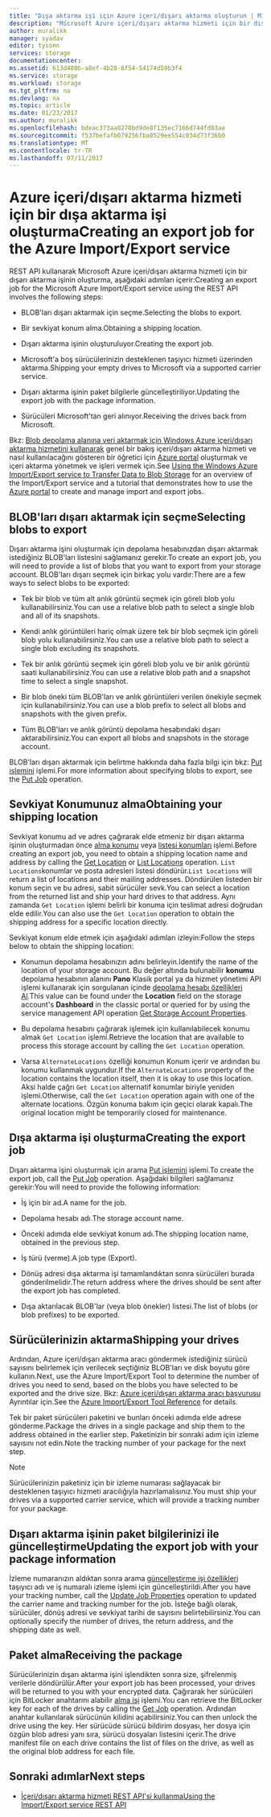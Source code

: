 ```yaml
---
title: "Dışa aktarma işi için Azure içeri/dışarı aktarma oluşturun | Microsoft Docs"
description: "Microsoft Azure içeri/dışarı aktarma hizmeti için bir dışarı aktarma işinin oluşturmayı öğrenin."
author: muralikk
manager: syadav
editor: tysonn
services: storage
documentationcenter: 
ms.assetid: 613d480b-a8ef-4b28-8f54-54174d59b3f4
ms.service: storage
ms.workload: storage
ms.tgt_pltfrm: na
ms.devlang: na
ms.topic: article
ms.date: 01/23/2017
ms.author: muralikk
ms.openlocfilehash: bdeac373aa8270bd9de8f135ec7166d744fd83ae
ms.sourcegitcommit: f537befafb079256fba0529ee554c034d73f36b0
ms.translationtype: MT
ms.contentlocale: tr-TR
ms.lasthandoff: 07/11/2017
---
```

# <a name="creating-an-export-job-for-the-azure-importexport-service"></a><span data-ttu-id="6bfd8-103">Azure içeri/dışarı aktarma hizmeti için bir dışa aktarma işi oluşturma</span><span class="sxs-lookup"><span data-stu-id="6bfd8-103">Creating an export job for the Azure Import/Export service</span></span>
<span data-ttu-id="6bfd8-104">REST API kullanarak Microsoft Azure içeri/dışarı aktarma hizmeti için bir dışarı aktarma işinin oluşturma, aşağıdaki adımları içerir:</span><span class="sxs-lookup"><span data-stu-id="6bfd8-104">Creating an export job for the Microsoft Azure Import/Export service using the REST API involves the following steps:</span></span>

-   <span data-ttu-id="6bfd8-105">BLOB'ları dışarı aktarmak için seçme.</span><span class="sxs-lookup"><span data-stu-id="6bfd8-105">Selecting the blobs to export.</span></span>

-   <span data-ttu-id="6bfd8-106">Bir sevkiyat konum alma.</span><span class="sxs-lookup"><span data-stu-id="6bfd8-106">Obtaining a shipping location.</span></span>

-   <span data-ttu-id="6bfd8-107">Dışarı aktarma işinin oluşturuluyor.</span><span class="sxs-lookup"><span data-stu-id="6bfd8-107">Creating the export job.</span></span>

-   <span data-ttu-id="6bfd8-108">Microsoft'a boş sürücülerinizin desteklenen taşıyıcı hizmeti üzerinden aktarma.</span><span class="sxs-lookup"><span data-stu-id="6bfd8-108">Shipping your empty drives to Microsoft via a supported carrier service.</span></span>

-   <span data-ttu-id="6bfd8-109">Dışarı aktarma işinin paket bilgilerle güncelleştiriliyor.</span><span class="sxs-lookup"><span data-stu-id="6bfd8-109">Updating the export job with the package information.</span></span>

-   <span data-ttu-id="6bfd8-110">Sürücüleri Microsoft'tan geri alınıyor.</span><span class="sxs-lookup"><span data-stu-id="6bfd8-110">Receiving the drives back from Microsoft.</span></span>

 <span data-ttu-id="6bfd8-111">Bkz: [Blob depolama alanına veri aktarmak için Windows Azure içeri/dışarı aktarma hizmetini kullanarak](storage-import-export-service.md) genel bir bakış içeri/dışarı aktarma hizmeti ve nasıl kullanılacağını gösteren bir öğretici için [Azure portal](https://portal.azure.com/) oluşturmak ve içeri aktarma yönetmek ve işleri vermek için.</span><span class="sxs-lookup"><span data-stu-id="6bfd8-111">See [Using the Windows Azure Import/Export service to Transfer Data to Blob Storage](storage-import-export-service.md) for an overview of the Import/Export service and a tutorial that demonstrates how to use the [Azure portal](https://portal.azure.com/) to create and manage import and export jobs.</span></span>

## <a name="selecting-blobs-to-export"></a><span data-ttu-id="6bfd8-112">BLOB'ları dışarı aktarmak için seçme</span><span class="sxs-lookup"><span data-stu-id="6bfd8-112">Selecting blobs to export</span></span>
 <span data-ttu-id="6bfd8-113">Dışarı aktarma işini oluşturmak için depolama hesabınızdan dışarı aktarmak istediğiniz BLOB'ları listesini sağlamanız gerekir.</span><span class="sxs-lookup"><span data-stu-id="6bfd8-113">To create an export job, you will need to provide a list of blobs that you want to export from your storage account.</span></span> <span data-ttu-id="6bfd8-114">BLOB'ları dışarı seçmek için birkaç yolu vardır:</span><span class="sxs-lookup"><span data-stu-id="6bfd8-114">There are a few ways to select blobs to be exported:</span></span>

-   <span data-ttu-id="6bfd8-115">Tek bir blob ve tüm alt anlık görüntü seçmek için göreli blob yolu kullanabilirsiniz.</span><span class="sxs-lookup"><span data-stu-id="6bfd8-115">You can use a relative blob path to select a single blob and all of its snapshots.</span></span>

-   <span data-ttu-id="6bfd8-116">Kendi anlık görüntüleri hariç olmak üzere tek bir blob seçmek için göreli blob yolu kullanabilirsiniz.</span><span class="sxs-lookup"><span data-stu-id="6bfd8-116">You can use a relative blob path to select a single blob excluding its snapshots.</span></span>

-   <span data-ttu-id="6bfd8-117">Tek bir anlık görüntü seçmek için göreli blob yolu ve bir anlık görüntü saati kullanabilirsiniz.</span><span class="sxs-lookup"><span data-stu-id="6bfd8-117">You can use a relative blob path and a snapshot time to select a single snapshot.</span></span>

-   <span data-ttu-id="6bfd8-118">Bir blob öneki tüm BLOB'ları ve anlık görüntüleri verilen önekiyle seçmek için kullanabilirsiniz.</span><span class="sxs-lookup"><span data-stu-id="6bfd8-118">You can use a blob prefix to select all blobs and snapshots with the given prefix.</span></span>

-   <span data-ttu-id="6bfd8-119">Tüm BLOB'ları ve anlık görüntü depolama hesabındaki dışarı aktarabilirsiniz.</span><span class="sxs-lookup"><span data-stu-id="6bfd8-119">You can export all blobs and snapshots in the storage account.</span></span>

 <span data-ttu-id="6bfd8-120">BLOB'ları dışarı aktarmak için belirtme hakkında daha fazla bilgi için bkz: [Put işlemini](/rest/api/storageimportexport/jobs#Jobs_CreateOrUpdate) işlemi.</span><span class="sxs-lookup"><span data-stu-id="6bfd8-120">For more information about specifying blobs to export, see the [Put Job](/rest/api/storageimportexport/jobs#Jobs_CreateOrUpdate) operation.</span></span>

## <a name="obtaining-your-shipping-location"></a><span data-ttu-id="6bfd8-121">Sevkiyat Konumunuz alma</span><span class="sxs-lookup"><span data-stu-id="6bfd8-121">Obtaining your shipping location</span></span>
<span data-ttu-id="6bfd8-122">Sevkiyat konumu ad ve adres çağırarak elde etmeniz bir dışarı aktarma işinin oluşturmadan önce [alma konumu](https://portal.azure.com) veya [listesi konumları](/rest/api/storageimportexport/listlocations) işlemi.</span><span class="sxs-lookup"><span data-stu-id="6bfd8-122">Before creating an export job, you need to obtain a shipping location name and address by calling the [Get Location](https://portal.azure.com) or [List Locations](/rest/api/storageimportexport/listlocations) operation.</span></span> <span data-ttu-id="6bfd8-123">`List Locations`konumlar ve posta adresleri listesi döndürür.</span><span class="sxs-lookup"><span data-stu-id="6bfd8-123">`List Locations` will return a list of locations and their mailing addresses.</span></span> <span data-ttu-id="6bfd8-124">Döndürülen listeden bir konum seçin ve bu adresi, sabit sürücüler sevk.</span><span class="sxs-lookup"><span data-stu-id="6bfd8-124">You can select a location from the returned list and ship your hard drives to that address.</span></span> <span data-ttu-id="6bfd8-125">Aynı zamanda `Get Location` işlemi belirli bir konuma için teslimat adresi doğrudan elde edilir.</span><span class="sxs-lookup"><span data-stu-id="6bfd8-125">You can also use the `Get Location` operation to obtain the shipping address for a specific location directly.</span></span>

<span data-ttu-id="6bfd8-126">Sevkiyat konum elde etmek için aşağıdaki adımları izleyin:</span><span class="sxs-lookup"><span data-stu-id="6bfd8-126">Follow the steps below to obtain the shipping location:</span></span>

-   <span data-ttu-id="6bfd8-127">Konumun depolama hesabınızın adını belirleyin.</span><span class="sxs-lookup"><span data-stu-id="6bfd8-127">Identify the name of the location of your storage account.</span></span> <span data-ttu-id="6bfd8-128">Bu değer altında bulunabilir **konumu** depolama hesabının alanını **Pano** Klasik portal ya da hizmet yönetimi API işlemi kullanarak için sorgulanan içinde [depolama hesabı özellikleri Al](/rest/api/storagerp/storageaccounts#StorageAccounts_GetProperties).</span><span class="sxs-lookup"><span data-stu-id="6bfd8-128">This value can be found under the **Location** field on the storage account's **Dashboard** in the classic portal or queried for by using the service management API operation [Get Storage Account Properties](/rest/api/storagerp/storageaccounts#StorageAccounts_GetProperties).</span></span>

-   <span data-ttu-id="6bfd8-129">Bu depolama hesabını çağırarak işlemek için kullanılabilecek konumu almak `Get Location` işlemi.</span><span class="sxs-lookup"><span data-stu-id="6bfd8-129">Retrieve the location that are available to process this storage account by calling the `Get Location` operation.</span></span>

-   <span data-ttu-id="6bfd8-130">Varsa `AlternateLocations` özelliği konumun Konum içerir ve ardından bu konumu kullanmak uygundur.</span><span class="sxs-lookup"><span data-stu-id="6bfd8-130">If the `AlternateLocations` property of the location contains the location itself, then it is okay to use this location.</span></span> <span data-ttu-id="6bfd8-131">Aksi halde çağrı `Get Location` alternatif konumlar biriyle yeniden işlemi.</span><span class="sxs-lookup"><span data-stu-id="6bfd8-131">Otherwise, call the `Get Location` operation again with one of the alternate locations.</span></span> <span data-ttu-id="6bfd8-132">Özgün konuma bakım için geçici olarak kapalı.</span><span class="sxs-lookup"><span data-stu-id="6bfd8-132">The original location might be temporarily closed for maintenance.</span></span>

## <a name="creating-the-export-job"></a><span data-ttu-id="6bfd8-133">Dışa aktarma işi oluşturma</span><span class="sxs-lookup"><span data-stu-id="6bfd8-133">Creating the export job</span></span>
 <span data-ttu-id="6bfd8-134">Dışarı aktarma işini oluşturmak için arama [Put işlemini](/rest/api/storageimportexport/jobs#Jobs_CreateOrUpdate) işlemi.</span><span class="sxs-lookup"><span data-stu-id="6bfd8-134">To create the export job, call the [Put Job](/rest/api/storageimportexport/jobs#Jobs_CreateOrUpdate) operation.</span></span> <span data-ttu-id="6bfd8-135">Aşağıdaki bilgileri sağlamanız gerekir:</span><span class="sxs-lookup"><span data-stu-id="6bfd8-135">You will need to provide the following information:</span></span>

-   <span data-ttu-id="6bfd8-136">İş için bir ad.</span><span class="sxs-lookup"><span data-stu-id="6bfd8-136">A name for the job.</span></span>

-   <span data-ttu-id="6bfd8-137">Depolama hesabı adı.</span><span class="sxs-lookup"><span data-stu-id="6bfd8-137">The storage account name.</span></span>

-   <span data-ttu-id="6bfd8-138">Önceki adımda elde sevkiyat konum adı.</span><span class="sxs-lookup"><span data-stu-id="6bfd8-138">The shipping location name, obtained in the previous step.</span></span>

-   <span data-ttu-id="6bfd8-139">İş türü (verme).</span><span class="sxs-lookup"><span data-stu-id="6bfd8-139">A job type (Export).</span></span>

-   <span data-ttu-id="6bfd8-140">Dönüş adresi dışa aktarma işi tamamlandıktan sonra sürücüleri burada gönderilmelidir.</span><span class="sxs-lookup"><span data-stu-id="6bfd8-140">The return address where the drives should be sent after the export job has completed.</span></span>

-   <span data-ttu-id="6bfd8-141">Dışa aktarılacak BLOB'lar (veya blob önekler) listesi.</span><span class="sxs-lookup"><span data-stu-id="6bfd8-141">The list of blobs (or blob prefixes) to be exported.</span></span>

## <a name="shipping-your-drives"></a><span data-ttu-id="6bfd8-142">Sürücülerinizin aktarma</span><span class="sxs-lookup"><span data-stu-id="6bfd8-142">Shipping your drives</span></span>
 <span data-ttu-id="6bfd8-143">Ardından, Azure içeri/dışarı aktarma aracı göndermek istediğiniz sürücü sayısını belirlemek için verilecek seçtiğiniz BLOB'ları ve disk boyutu göre kullanın.</span><span class="sxs-lookup"><span data-stu-id="6bfd8-143">Next, use the Azure Import/Export Tool to determine the number of drives you need to send, based on the blobs you have selected to be exported and the drive size.</span></span> <span data-ttu-id="6bfd8-144">Bkz: [Azure içeri/dışarı aktarma aracı başvurusu](storage-import-export-tool-how-to-v1.md) Ayrıntılar için.</span><span class="sxs-lookup"><span data-stu-id="6bfd8-144">See the [Azure Import/Export Tool Reference](storage-import-export-tool-how-to-v1.md) for details.</span></span>

 <span data-ttu-id="6bfd8-145">Tek bir paket sürücüleri paketini ve bunları önceki adımda elde adrese gönderme.</span><span class="sxs-lookup"><span data-stu-id="6bfd8-145">Package the drives in a single package and ship them to the address obtained in the earlier step.</span></span> <span data-ttu-id="6bfd8-146">Paketinizin bir sonraki adım için izleme sayısını not edin.</span><span class="sxs-lookup"><span data-stu-id="6bfd8-146">Note the tracking number of your package for the next step.</span></span>

> [!NOTE]
>  <span data-ttu-id="6bfd8-147">Sürücülerinizin paketiniz için bir izleme numarası sağlayacak bir desteklenen taşıyıcı hizmeti aracılığıyla hazırlamalısınız.</span><span class="sxs-lookup"><span data-stu-id="6bfd8-147">You must ship your drives via a supported carrier service, which will provide a tracking number for your package.</span></span>

## <a name="updating-the-export-job-with-your-package-information"></a><span data-ttu-id="6bfd8-148">Dışarı aktarma işinin paket bilgilerinizi ile güncelleştirme</span><span class="sxs-lookup"><span data-stu-id="6bfd8-148">Updating the export job with your package information</span></span>
 <span data-ttu-id="6bfd8-149">İzleme numaranızın aldıktan sonra arama [güncelleştirme işi özellikleri](/rest/api/storageimportexport/jobs#Jobs_Update) taşıyıcı adı ve iş numaralı izleme işlemi için güncelleştirildi.</span><span class="sxs-lookup"><span data-stu-id="6bfd8-149">After you have your tracking number, call the [Update Job Properties](/rest/api/storageimportexport/jobs#Jobs_Update) operation to updated the carrier name and tracking number for the job.</span></span> <span data-ttu-id="6bfd8-150">İsteğe bağlı olarak, sürücüler, dönüş adresi ve sevkiyat tarihi de sayısını belirtebilirsiniz.</span><span class="sxs-lookup"><span data-stu-id="6bfd8-150">You can optionally specify the number of drives, the return address, and the shipping date as well.</span></span>

## <a name="receiving-the-package"></a><span data-ttu-id="6bfd8-151">Paket alma</span><span class="sxs-lookup"><span data-stu-id="6bfd8-151">Receiving the package</span></span>
 <span data-ttu-id="6bfd8-152">Sürücülerinizin dışarı aktarma işini işlendikten sonra size, şifrelenmiş verilerle döndürülür.</span><span class="sxs-lookup"><span data-stu-id="6bfd8-152">After your export job has been processed, your drives will be returned to you with your encrypted data.</span></span> <span data-ttu-id="6bfd8-153">Çağırarak her sürücüleri için BitLocker anahtarını alabilir [alma işi](/rest/api/storageimportexport/jobs#Jobs_Get) işlemi.</span><span class="sxs-lookup"><span data-stu-id="6bfd8-153">You can retrieve the BitLocker key for each of the drives by calling the [Get Job](/rest/api/storageimportexport/jobs#Jobs_Get) operation.</span></span> <span data-ttu-id="6bfd8-154">Ardından anahtar kullanılarak sürücünün kilidini açabilirsiniz.</span><span class="sxs-lookup"><span data-stu-id="6bfd8-154">You can then unlock the drive using the key.</span></span> <span data-ttu-id="6bfd8-155">Her sürücüde sürücü bildirim dosyası, her dosya için özgün blob adresi yanı sıra, sürücü dosyaları listesini içerir.</span><span class="sxs-lookup"><span data-stu-id="6bfd8-155">The drive manifest file on each drive contains the list of files on the drive, as well as the original blob address for each file.</span></span>

## <a name="next-steps"></a><span data-ttu-id="6bfd8-156">Sonraki adımlar</span><span class="sxs-lookup"><span data-stu-id="6bfd8-156">Next steps</span></span>

* [<span data-ttu-id="6bfd8-157">İçeri/dışarı aktarma hizmeti REST API'si kullanma</span><span class="sxs-lookup"><span data-stu-id="6bfd8-157">Using the Import/Export service REST API</span></span>](storage-import-export-using-the-rest-api.md)

